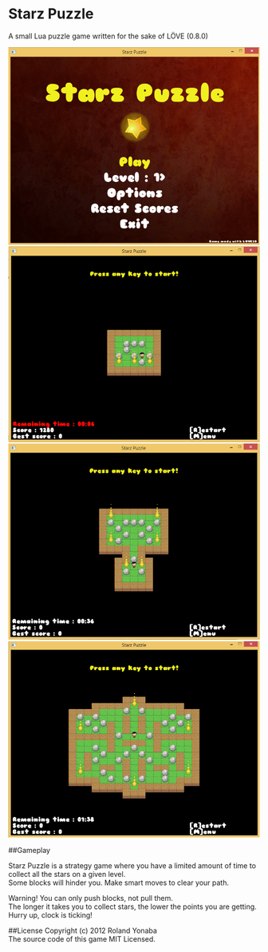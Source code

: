 # Starz Puzzle
A small Lua puzzle game written for the sake of LÖVE (0.8.0)

![game title](https://github.com/Yonaba/Starz-Puzzle/raw/master/screenshots/s1.png)
![in game screenshot 1](https://github.com/Yonaba/Starz-Puzzle/raw/master/screenshots/s2.png)
![in game screenshot 2](https://github.com/Yonaba/Starz-Puzzle/raw/master/screenshots/s3.png)
![in game screenshot 3](https://github.com/Yonaba/Starz-Puzzle/raw/master/screenshots/s4.png)

##Gameplay

Starz Puzzle is a strategy game where you have a limited amount of time to collect all the stars on a given level.<br/>
Some blocks will hinder you. Make smart moves to clear your path.<br/>

Warning! You can only push blocks, not pull them. <br/>
The longer it takes you to collect stars, the lower the points you are getting. <br/>
Hurry up, clock is ticking! <br/>

##License
Copyright (c) 2012 Roland Yonaba<br/>
The source code of this game MIT Licensed.

